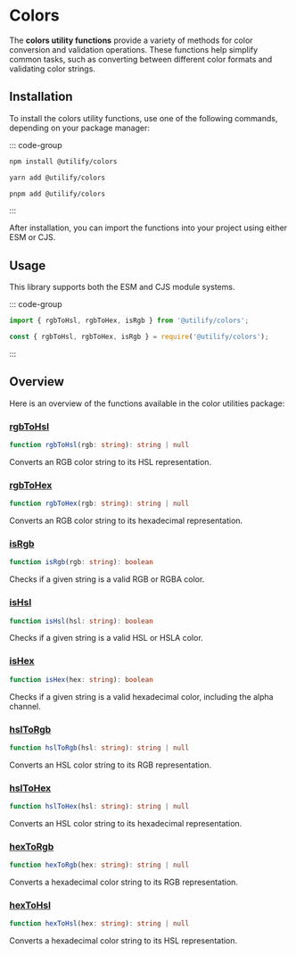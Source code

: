 # Colors <Badge type="tip" text="1.0.0" />

The **colors utility functions** provide a variety of methods for color conversion and validation operations. These functions help simplify common tasks, such as converting between different color formats and validating color strings.

## Installation

To install the colors utility functions, use one of the following commands, depending on your package manager:

::: code-group

```bash [npm]
npm install @utilify/colors
```

```bash [yarn]
yarn add @utilify/colors
```

```bash [pnpm]
pnpm add @utilify/colors
```

:::

After installation, you can import the functions into your project using either ESM or CJS.

## Usage

This library supports both the ESM and CJS module systems.

::: code-group

```typescript [esm]
import { rgbToHsl, rgbToHex, isRgb } from '@utilify/colors';
```

```javascript [cjs]
const { rgbToHsl, rgbToHex, isRgb } = require('@utilify/colors');
```

:::

## Overview

Here is an overview of the functions available in the color utilities package:

### [rgbToHsl](./rgbToHsl.md)
```typescript
function rgbToHsl(rgb: string): string | null
```
Converts an RGB color string to its HSL representation.

### [rgbToHex](./rgbToHex.md)
```typescript
function rgbToHex(rgb: string): string | null
```
Converts an RGB color string to its hexadecimal representation.

### [isRgb](./isRgb.md)
```typescript
function isRgb(rgb: string): boolean
```
Checks if a given string is a valid RGB or RGBA color.

### [isHsl](./isHsl.md)
```typescript
function isHsl(hsl: string): boolean
```
Checks if a given string is a valid HSL or HSLA color.

### [isHex](./isHex.md)
```typescript
function isHex(hex: string): boolean
```
Checks if a given string is a valid hexadecimal color, including the alpha channel.

### [hslToRgb](./hslToRgb.md)
```typescript
function hslToRgb(hsl: string): string | null
```
Converts an HSL color string to its RGB representation.

### [hslToHex](./hslToHex.md)
```typescript
function hslToHex(hsl: string): string | null
```
Converts an HSL color string to its hexadecimal representation.

### [hexToRgb](./hexToRgb.md)
```typescript
function hexToRgb(hex: string): string | null
```
Converts a hexadecimal color string to its RGB representation.

### [hexToHsl](./hexToHsl.md)
```typescript
function hexToHsl(hex: string): string | null
```
Converts a hexadecimal color string to its HSL representation.